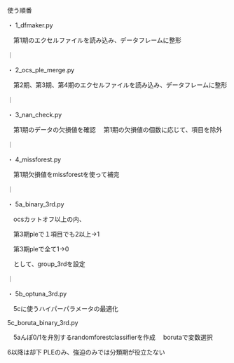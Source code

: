 使う順番


・
1_dfmaker.py

　第1期のエクセルファイルを読み込み、データフレームに整形

｜

・
2_ocs_ple_merge.py

　第2期、第3期、第4期のエクセルファイルを読み込み、データフレームに整形

｜

・
3_nan_check.py

　第1期のデータの欠損値を確認
　第1期の欠損値の個数に応じて、項目を除外

｜

・
4_missforest.py

　第1期欠損値をmissforestを使って補完

｜

・
5a_binary_3rd.py

　ocsカットオフ以上の内、

　第3期pleで１項目でも2以上→1

　第3期pleで全て1→0

　として、group_3rdを設定

｜

・
5b_optuna_3rd.py

　5cに使うハイパーパラメータの最適化


5c_boruta_binary_3rd.py

　5aんぽ0/1を弁別するrandomforestclassifierを作成
　borutaで変数選択




6以降は却下
PLEのみ、強迫のみでは分類期が役立たない
